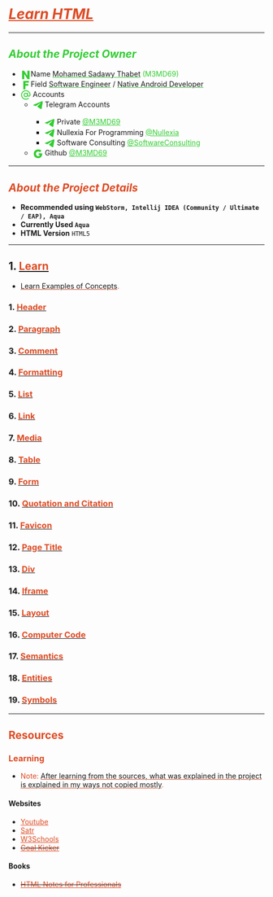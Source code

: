 # <u style="font-style: italic; color: #dd4b24;">Learn HTML</u>

---

## <span style="font-style: italic; color: limeGreen;">About the Project Owner</span>

- <img width="20" src="readme_file_source/icons/n_letter_icon.svg" alt="N Letter" style="vertical-align: middle;"/>Name <u style="text-decoration-color: #32cd32;">Mohamed Sadawy Thabet</u> <span style="color: limeGreen;">(M3MD69)
- <img width="20" src="readme_file_source/icons/f_letter_icon.svg" alt="F Letter" style="vertical-align: middle;"/>Field <u style="text-decoration-color: #32cd32;">Software Engineer</u> / <u style="text-decoration-color: #32cd32;">Native Android Developer</u>
- <img width="20" src="readme_file_source/icons/mention_icon.svg" alt="Mention Icon" style="vertical-align: middle;"/> Accounts
    <ul>
        <li><img width="20" src="readme_file_source/icons/telegram_icon.svg" alt="Telegram Icon" style="vertical-align: middle;"/> Telegram Accounts</li>
        <ul>
            <li><img width="20" src="readme_file_source/icons/telegram_icon.svg" alt="Telegram Icon" style="vertical-align: middle;"/> Private <a style="color: limeGreen;" href="https://t.me/M3MD69">@M3MD69</a></li>
            <li><img width="20" src="readme_file_source/icons/telegram_icon.svg" alt="Telegram Icon" style="vertical-align: middle;"/> Nullexia For Programming <a style="color: limeGreen;" href="https://t.me/Nullexia">@Nullexia</a></li>
            <li><img width="20" src="readme_file_source/icons/telegram_icon.svg" alt="Telegram Icon" style="vertical-align: middle;"/> Software Consulting <a style="color: limeGreen;" href="https://t.me/SoftwareConsulting">@SoftwareConsulting</a></li>
        </ul>
        <li><img width="20" src="readme_file_source/icons/g_letter_icon.svg" alt="G Letter" style="vertical-align: middle;"/> Github <a style="color: limeGreen;" href="https://github.com/M3MD69">@M3MD69</a></li>
    </ul>

---

## <span style="font-style: italic; color: #dd4b24;">About the Project Details</span>

- **Recommended using `WebStorm, Intellij IDEA (Community / Ultimate / EAP), Aqua`**
- **Currently Used `Aqua`**
- **HTML Version** `HTML5`

---

## 1. [<span style="color: #dd4b24;">Learn</span>](src/_1_learn)

- <u style="text-decoration-color: #dd4b24;">Learn Examples of Concepts</u><span style="color: #dd4b24;">.</span>

### 1. [<span style="color: #dd4b24;">Header</span>](src/_1_learn/_1_1_header)

### 2. [<span style="color: #dd4b24;">Paragraph</span>](src/_1_learn/_1_2_paragraph)

### 3. [<span style="color: #dd4b24;">Comment</span>](src/_1_learn/_1_3_comment)

### 4. [<span style="color: #dd4b24;">Formatting</span>](src/_1_learn/_1_4_formatting)

### 5. [<span style="color: #dd4b24;">List</span>](src/_1_learn/_1_5_list)

### 6. [<span style="color: #dd4b24;">Link</span>](src/_1_learn/_1_6_link)

### 7. [<span style="color: #dd4b24;">Media</span>](src/_1_learn/_1_7_media)

### 8. [<span style="color: #dd4b24;">Table</span>](src/_1_learn/_1_8_table)

### 9. [<span style="color: #dd4b24;">Form</span>](src/_1_learn/_1_9_form)

### 10. [<span style="color: #dd4b24;">Quotation and Citation</span>](src/_1_learn/_1_10_quotation_and_citation)

### 11. [<span style="color: #dd4b24;">Favicon</span>](src/_1_learn/_1_11_favicon)

### 12. [<span style="color: #dd4b24;">Page Title</span>](src/_1_learn/_1_12_page_title)

### 13. [<span style="color: #dd4b24;">Div</span>](src/_1_learn/_1_13_div)

### 14. [<span style="color: #dd4b24;">Iframe</span>](src/_1_learn/_1_14_iframe)

### 15. [<span style="color: #dd4b24;">Layout</span>](src/_1_learn/_1_15_layout)

### 16. [<span style="color: #dd4b24;">Computer Code</span>](src/_1_learn/_1_16_computer_code)

### 17. [<span style="color: #dd4b24;">Semantics</span>](src/_1_learn/_1_17_semantics)

### 18. [<span style="color: #dd4b24;">Entities</span>](src/_1_learn/_1_18_entities)

### 19. [<span style="color: #dd4b24;">Symbols</span>](src/_1_learn/_1_19_symbols)

---

## <span style="color: #dd4b24;">Resources</span>

### <span style="color: #dd4b24;">Learning</span>

- <span style="color: #dd4b24;">Note: </span><u style="text-decoration-color: #dd4b24;">After learning from the sources, what was explained in the project is explained in my ways not copied mostly</u><span style="color: #dd4b24;">.</span>

#### Websites

<ul>
<li><a style="color: #dd4b24;" href="https://www.youtube.com">Youtube</a></li>
<li><a style="color: #dd4b24;" href="https://satr.codes">Satr</a></li>
<li><a style="color: #dd4b24;" href="https://www.w3schools.com">W3Schools</a></li>
<del><li><a style="color: #dd4b24;" href="https://goalkicker.com">Goal Kicker</a></li></del>
</ul>

#### Books

<ul>
<del><li><a style="color: #dd4b24;" href="https://goalkicker.com/HTML5Book">HTML Notes for Professionals</a></li></del>
</ul>